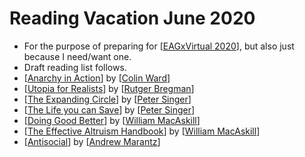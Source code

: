 # Reading Vacation June 2020
- For the purpose of preparing for [[EAGxVirtual 2020]], but also just because I need/want one.
- Draft reading list follows.
- [[Anarchy in Action]] by [[Colin Ward]]
- [[Utopia for Realists]] by [[Rutger Bregman]]
- [[The Expanding Circle]] by [[Peter Singer]]
- [[The Life you can Save]] by [[Peter Singer]]
- [[Doing Good Better]] by [[William MacAskill]]
- [[The Effective Altruism Handbook]] by [[William MacAskill]]
- [[Antisocial]] by [[Andrew Marantz]]

[//begin]: # "Autogenerated link references for markdown compatibility"
[EAGxVirtual 2020]: eagxvirtual-2020 "EAGxVirtual 2020"
[Anarchy in Action]: anarchy-in-action "Anarchy in Action"
[Colin Ward]: colin-ward "Colin Ward"
[Utopia for Realists]: utopia-for-realists "Utopia for Realists"
[Rutger Bregman]: rutger-bregman "Rutger Bregman"
[The Expanding Circle]: the-expanding-circle "The Expanding Circle"
[Peter Singer]: peter-singer "Peter Singer"
[The Life you can Save]: the-life-you-can-save "The Life You Can Save"
[Doing Good Better]: doing-good-better "Doing Good Better"
[William MacAskill]: william-macaskill "William Macaskill"
[The Effective Altruism Handbook]: the-effective-altruism-handbook "The Effective Altruism Handbook"
[Antisocial]: antisocial "Antisocial"
[Andrew Marantz]: andrew-marantz "Andrew Marantz"
[//end]: # "Autogenerated link references"